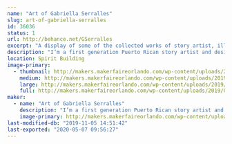 ```yaml
---
name: "Art of Gabriella Serralles"
slug: art-of-gabriella-serralles
id: 36036
status: 1
url: http://behance.net/GSerralles
excerpt: "A display of some of the collected works of story artist, illustrator, and designer Gabriella Serralles including original comics, original artwork, and fan art. Acrylic charm keychains and fun stickers can be found at my booth, as well as commission opportunities for original, entirely unique artwork made at the Fair for anyone who wants them."
description: "I’m a first generation Puerto Rican story artist and designer with a fierce passion for storytelling. With a passion and skill for storytelling, I combined the visual and traditional techniques in media. Writing was never enough, so I learned the art of visual storytelling so I could truly connect and engage with my audience, so the artwork at my booth was all created with that in mind. Featuring original comics and artwork alongside fanart, stickers, and acrylic charms, you can also commission me at the fair for completely unique and original artwork."
location: Spirit Building
image-primary:
  - thumbnail: http://makers.makerfaireorlando.com/wp-content/uploads/2019/08/KaMU-show1-150x150.jpg
    medium: http://makers.makerfaireorlando.com/wp-content/uploads/2019/08/KaMU-show1-300x165.jpg
    large: http://makers.makerfaireorlando.com/wp-content/uploads/2019/08/KaMU-show1-1024x563.jpg
    full: http://makers.makerfaireorlando.com/wp-content/uploads/2019/08/KaMU-show1.jpg
maker:
  - name: "Art of Gabriella Serralles"
    description: "I’m a first generation Puerto Rican story artist and designer with a fierce passion for storytelling. I communicate story and message following the work and style of Steve Ahn (Nickelodeon Studios, Cartoon Network, Dreamworks) and Phil Craven (Dreamworks). With a passion and skill for storytelling, I combined the visual and traditional techniques in media. Writing was never enough, so I learned the art of visual storytelling so I could truly connect and engage with my audience"
    image-primary: http://makers.makerfaireorlando.com/wp-content/uploads/2019/08/businesscard1.jpg
last-modified-db: "2019-11-05 14:51:42"
last-exported: "2020-05-07 09:56:27"
---
```

